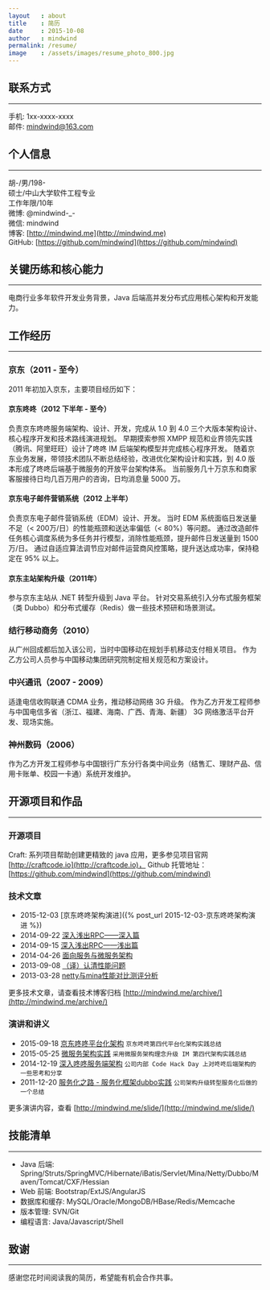 ```yaml
---
layout   : about
title    : 简历
date     : 2015-10-08
author   : mindwind
permalink: /resume/
image    : /assets/images/resume_photo_800.jpg
---
```



## 联系方式
--------------------------------------------------------------------------------
手机: 1xx-xxxx-xxxx  
邮件: mindwind@163.com


## 个人信息
--------------------------------------------------------------------------------
胡-/男/198-  
硕士/中山大学软件工程专业  
工作年限/10年  
微博: @mindwind-_-  
微信: mindwind  
博客: [http://mindwind.me](http://mindwind.me)  
GitHub: [https://github.com/mindwind](https://github.com/mindwind)


## 关键历练和核心能力
--------------------------------------------------------------------------------
电商行业多年软件开发业务背景，Java 后端高并发分布式应用核心架构和开发能力。


## 工作经历
--------------------------------------------------------------------------------

### 京东（2011 - 至今）
2011 年初加入京东，主要项目经历如下：

#### 京东咚咚（2012 下半年 - 至今）
负责京东咚咚服务端架构、设计、开发，完成从 1.0 到 4.0 三个大版本架构设计、核心程序开发和技术路线演进规划。
早期摸索参照 XMPP 规范和业界领先实践（腾讯、阿里旺旺）设计了咚咚 IM 后端架构模型并完成核心程序开发。
随着京东业务发展，带领技术团队不断总结经验，改进优化架构设计和实践，到 4.0 版本形成了咚咚后端基于微服务的开放平台架构体系。
当前服务几十万京东和商家客服接待日均几百万用户的咨询，日均消息量 5000 万。


#### 京东电子邮件营销系统（2012 上半年）
负责京东电子邮件营销系统（EDM）设计、开发。
当时 EDM 系统面临日发送量不足（< 200万/日）的性能瓶颈和送达率偏低（< 80%）等问题。
通过改造邮件任务核心调度系统为多任务并行模型，消除性能瓶颈，提升邮件日发送量到 1500万/日。
通过自适应算法调节应对邮件运营商风控策略，提升送达成功率，保持稳定在 95% 以上。


#### 京东主站架构升级（2011年）
参与京东主站从 .NET 转型升级到 Java 平台。
针对交易系统引入分布式服务框架（类 Dubbo）和分布式缓存（Redis）做一些技术预研和场景测试。


### 结行移动商务（2010）
从广州回成都后加入该公司，当时中国移动在规划手机移动支付相关项目。
作为乙方公司人员参与中国移动集团研究院制定相关规范和方案设计。


### 中兴通讯（2007 - 2009）
适逢电信收购联通 CDMA 业务，推动移动网络 3G 升级。
作为乙方开发工程师参与中国电信多省（浙江、福建、海南、广西、青海、新疆） 3G 网络激活平台开发、现场实施。


### 神州数码（2006）
作为乙方开发工程师参与中国银行广东分行各类中间业务（结售汇、理财产品、信用卡账单、校园一卡通）系统开发维护。


## 开源项目和作品
--------------------------------------------------------------------------------

### 开源项目
Craft: 系列项目帮助创建更精致的 java 应用，更多参见项目官网 [http://craftcode.io](http://craftcode.io)，
Github 托管地址：[https://github.com/mindwind](https://github.com/mindwind)


### 技术文章
  - 2015-12-03 [京东咚咚架构演进]({% post_url 2015-12-03-京东咚咚架构演进 %})
  - 2014-09-22 [深入浅出RPC——深入篇]( http://mindwind.me/blog/2014/09/22/%E6%B7%B1%E5%85%A5%E6%B5%85%E5%87%BARPC%E2%80%94%E2%80%94%E6%B7%B1%E5%85%A5%E7%AF%87.html)
  - 2014-09-15 [深入浅出RPC——浅出篇]( http://mindwind.me/blog/2014/09/15/%E6%B7%B1%E5%85%A5%E6%B5%85%E5%87%BARPC%E2%80%94%E2%80%94%E6%B5%85%E5%87%BA%E7%AF%87.html)
  - 2014-04-26 [面向服务与微服务架构]( http://mindwind.me/blog/2014/04/26/%E9%9D%A2%E5%90%91%E6%9C%8D%E5%8A%A1%E4%B8%8E%E5%BE%AE%E6%9C%8D%E5%8A%A1%E6%9E%B6%E6%9E%84.html)
  - 2013-09-08 [（译）认清性能问题]( http://mindwind.me/blog/2013/09/08/%EF%BC%88%E8%AF%91%EF%BC%89%E8%AE%A4%E6%B8%85%E6%80%A7%E8%83%BD%E9%97%AE%E9%A2%98.html)
  - 2013-03-28 [netty与mina性能对比测评分析]( http://mindwind.me/blog/2013/02/28/netty%E4%B8%8Emina%E6%80%A7%E8%83%BD%E5%AF%B9%E6%AF%94%E6%B5%8B%E8%AF%84%E5%88%86%E6%9E%90.html)

更多技术文章，请查看技术博客归档 [http://mindwind.me/archive/](http://mindwind.me/archive/)


### 演讲和讲义
  - 2015-09-18 [京东咚咚平台化架构](http://mindwind.me/slide/%E4%BA%AC%E4%B8%9C%E5%92%9A%E5%92%9A%E5%B9%B3%E5%8F%B0%E5%8C%96%E6%9E%B6%E6%9E%84.pdf)
    `京东咚咚第四代平台化架构实践总结`
  - 2015-05-25 [微服务架构实践](http://mindwind.me/slide/%E5%BE%AE%E6%9C%8D%E5%8A%A1%E6%9E%B6%E6%9E%84%E5%AE%9E%E8%B7%B5.pdf)
    `采用微服务架构理念升级 IM 第四代架构实践总结`
  - 2014-12-19 [深入咚咚服务端架构](http://mindwind.me/slide/%E6%B7%B1%E5%85%A5%E5%92%9A%E5%92%9A%E6%9C%8D%E5%8A%A1%E7%AB%AF%E6%9E%B6%E6%9E%84.pdf)
    `公司内部 Code Hack Day 上对咚咚后端架构的一些思考和分享`
  - 2011-12-20 [服务化之路 - 服务化框架dubbo实践](http://mindwind.me/slide/%E6%9C%8D%E5%8A%A1%E5%8C%96%E4%B9%8B%E8%B7%AF%20-%20%E6%9C%8D%E5%8A%A1%E5%8C%96%E6%A1%86%E6%9E%B6dubbo%E5%AE%9E%E8%B7%B5.pdf)
    `公司架构升级转型服务化后做的一个总结`

更多演讲内容，查看 [http://mindwind.me/slide/](http://mindwind.me/slide/)


## 技能清单
--------------------------------------------------------------------------------
  - Java 后端: Spring/Struts/SpringMVC/Hibernate/iBatis/Servlet/Mina/Netty/Dubbo/Maven/Tomcat/CXF/Hessian
  - Web  前端: Bootstrap/ExtJS/AngularJS
  - 数据库和缓存: MySQL/Oracle/MongoDB/HBase/Redis/Memcache
  - 版本管理:  SVN/Git
  - 编程语言:  Java/Javascript/Shell


## 致谢
--------------------------------------------------------------------------------
感谢您花时间阅读我的简历，希望能有机会合作共事。
